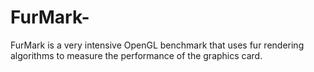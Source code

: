 # FurMark-
FurMark is a very intensive OpenGL benchmark that uses fur rendering algorithms to measure the performance of the graphics card.
